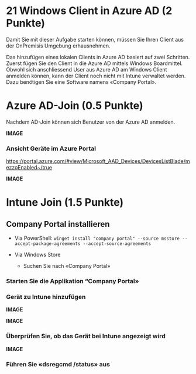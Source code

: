 # 21 Windows Client in Azure AD (2 Punkte)

Damit Sie mit dieser Aufgabe starten können, müssen Sie Ihren Client aus der OnPremisis Umgebung erhausnehmen.



Das hinzufügen eines lokalen Clients in Azure AD basiert auf zwei Schritten. Zuerst fügen Sie den Client in die Azure AD mittels Windows Boardmittel. Obwohl sich anschliessend User aus Azure AD am Windows Client anmelden können, kann der Client noch nicht mit Intune verwaltet werden. Dazu benötigen Sie eine Software namens «Company Portal».





# Azure AD-Join (0.5 Punkte)

Nachdem AD-Join können sich Benutzer von der Azure AD anmelden.


**IMAGE**




### Ansicht Geräte im Azure Portal 
https://portal.azure.com/#view/Microsoft_AAD_Devices/DevicesListBlade/mezzoEnabled~/true

**IMAGE**


# Intune Join (1.5 Punkte)

## Company Portal installieren



- Via PowerShell: 
`winget install "company portal" --source msstore --accept-package-agreements --accept-source-agreements`


- Via Windows Store
    - Suchen Sie nach «Company Portal» 

### Starten Sie die Applikation “Company Portal»
### Gerät zu Intune hinzufügen
**IMAGE**


**IMAGE**

### Überprüfen Sie, ob das Gerät bei Intune angezeigt wird

**IMAGE**

### Führen Sie «dsregcmd /status» aus



